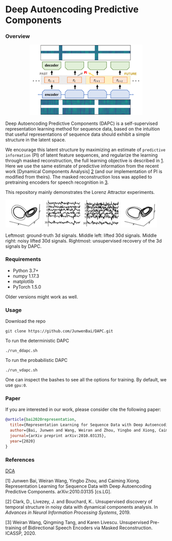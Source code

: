 # Deep Autoencoding Predictive Components

### Overview

<div align=center><img src="figs/DAPC.png" width="70%"></div>

Deep Autoencoding Predictive Components (DAPC) is a self-supervised representation learning method for sequence data, based 
on the intuition that useful representations of sequence data should exhibit a simple structure in the latent space. 

We encourage this latent structure by maximizing an estimate of `predictive information` (PI) of latent feature sequences, and 
regularize the learning through masked reconstruction, the full learning objective is described in [1](https://arxiv.org/abs/2010.03135). Here we use the same estimate of predictive information from the 
recent work [Dynamical Components Analysis] [2](https://github.com/BouchardLab/DynamicalComponentsAnalysis) (and our implementation 
of PI is modified from theirs). The masked reconstruction loss was applied to pretraining encoders for speech recognition 
in [3](https://arxiv.org/abs/2001.10603).

This repository mainly demonstrates the Lorenz Attractor experiments.

<p float="middle">
  <img src="figs/raw.png" width="23%" />
  <img src="figs/30d.png" width="23%" /> 
  <img src="figs/30d_noisy.png" width="23%" />
  <img src="figs/recovered.png" width="23%" />
</p>

Leftmost:  ground-truth 3d signals. Middle left: lifted 30d signals. Middle right: noisy lifted 30d signals. Rightmost: unsupervised recovery of the 3d signals by DAPC.

### Requirements

- Python 3.7+
- numpy 1.17.3
- matplotlib
- PyTorch 1.5.0

Older versions might work as well.

### Usage

Download the repo

```
git clone https://github.com/JunwenBai/DAPC.git
```

To run the deterministic DAPC

```
./run_ddapc.sh
```

To run the probabilistic DAPC

```
./run_vdapc.sh
```

One can inspect the bashes to see all the options for training. By default, we use `gpu:0`.

### Paper

If you are interested in our work, please consider cite the following paper:

```bibtex
@article{bai2020representation,
  title={Representation Learning for Sequence Data with Deep Autoencoding Predictive Components},
  author={Bai, Junwen and Wang, Weiran and Zhou, Yingbo and Xiong, Caiming},
  journal={arXiv preprint arXiv:2010.03135},
  year={2020}
}
```

### References

[DCA](https://github.com/BouchardLab/DynamicalComponentsAnalysis)

[1] Junwen Bai, Weiran Wang, Yingbo Zhou, and Caiming Xiong. Representation Learning for Sequence Data with Deep Autoencoding Predictive Components. arXiv:2010.03135 [cs.LG].  

[2] Clark, D., Livezey, J. and Bouchard, K.. Unsupervised discovery of temporal structure in noisy data with dynamical components analysis. In *Advances in Neural Information Processing Systems*, 2019.

[3] Weiran Wang, Qingming Tang, and Karen Livescu. Unsupervised Pre-training of Bidirectional Speech Encoders via Masked Reconstruction. ICASSP, 2020.